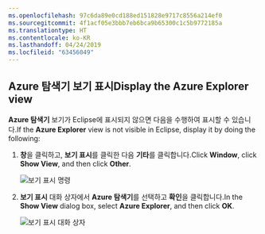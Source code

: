 ```yaml
---
ms.openlocfilehash: 97c6da89e0cd188ed151828e9717c8556a214ef0
ms.sourcegitcommit: 4f1acf05e3bbb7eb6bca9b65300c1c5b9772185a
ms.translationtype: HT
ms.contentlocale: ko-KR
ms.lasthandoff: 04/24/2019
ms.locfileid: "63456049"
---
```

## <a name="display-the-azure-explorer-view"></a><span data-ttu-id="3f8b8-101">Azure 탐색기 보기 표시</span><span class="sxs-lookup"><span data-stu-id="3f8b8-101">Display the Azure Explorer view</span></span>

<span data-ttu-id="3f8b8-102">**Azure 탐색기** 보기가 Eclipse에 표시되지 않으면 다음을 수행하여 표시할 수 있습니다.</span><span class="sxs-lookup"><span data-stu-id="3f8b8-102">If the **Azure Explorer** view is not visible in Eclipse, display it by doing the following:</span></span>

1. <span data-ttu-id="3f8b8-103">**창**을 클릭하고, **보기 표시**를 클릭한 다음 **기타**를 클릭합니다.</span><span class="sxs-lookup"><span data-stu-id="3f8b8-103">Click **Window**, click **Show View**, and then click **Other**.</span></span>

   ![보기 표시 명령](../media/azure-toolkit-for-eclipse-show-azure-explorer/show-az-exp-01.png)

2. <span data-ttu-id="3f8b8-105">**보기 표시** 대화 상자에서 **Azure 탐색기**를 선택하고 **확인**을 클릭합니다.</span><span class="sxs-lookup"><span data-stu-id="3f8b8-105">In the **Show View** dialog box, select **Azure Explorer**, and then click **OK**.</span></span>

   ![보기 표시 대화 상자](../media/azure-toolkit-for-eclipse-show-azure-explorer/show-az-exp-02.png)

